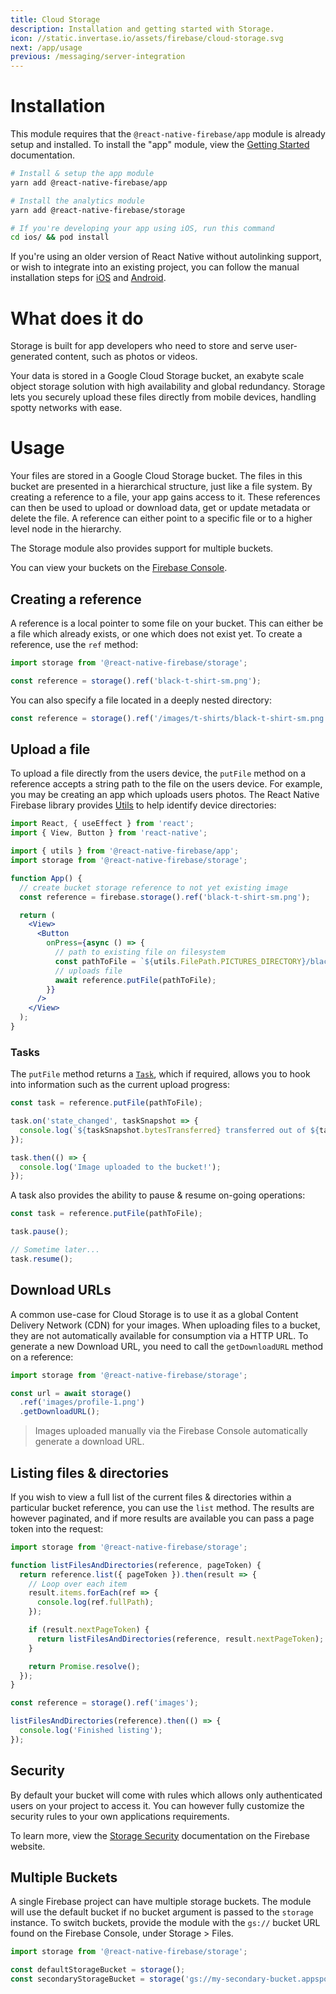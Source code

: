 ```yaml
---
title: Cloud Storage
description: Installation and getting started with Storage.
icon: //static.invertase.io/assets/firebase/cloud-storage.svg
next: /app/usage
previous: /messaging/server-integration
---
```


# Installation

This module requires that the `@react-native-firebase/app` module is already setup and installed. To install the "app" module, view the
[Getting Started](/) documentation.

```bash
# Install & setup the app module
yarn add @react-native-firebase/app

# Install the analytics module
yarn add @react-native-firebase/storage

# If you're developing your app using iOS, run this command
cd ios/ && pod install
```

If you're using an older version of React Native without autolinking support, or wish to integrate into an existing project,
you can follow the manual installation steps for [iOS](/storage/usage/installation/ios) and [Android](/storage/usage/installation/android).

# What does it do

Storage is built for app developers who need to store and serve user-generated content, such as photos or videos.

<Youtube id="_tyjqozrEPY" />

Your data is stored in a Google Cloud Storage bucket, an exabyte scale object storage solution with high availability and
global redundancy. Storage lets you securely upload these files directly from mobile devices, handling spotty networks with ease.

# Usage

Your files are stored in a Google Cloud Storage bucket. The files in this bucket are presented in a hierarchical structure,
just like a file system. By creating a reference to a file, your app gains access to it. These references can then be
used to upload or download data, get or update metadata or delete the file. A reference can either point to a specific
file or to a higher level node in the hierarchy.

The Storage module also provides support for multiple buckets.

You can view your buckets on the [Firebase Console](https://console.firebase.google.com/project/_/storage/files).

## Creating a reference

A reference is a local pointer to some file on your bucket. This can either be a file which already exists, or one
which does not exist yet. To create a reference, use the `ref` method:

```js
import storage from '@react-native-firebase/storage';

const reference = storage().ref('black-t-shirt-sm.png');
```

You can also specify a file located in a deeply nested directory:

```js
const reference = storage().ref('/images/t-shirts/black-t-shirt-sm.png');
```

## Upload a file

To upload a file directly from the users device, the `putFile` method on a reference accepts a string path to the file
on the users device. For example, you may be creating an app which uploads users photos. The React Native Firebase
library provides [Utils](/app/utils) to help identify device directories:

```jsx
import React, { useEffect } from 'react';
import { View, Button } from 'react-native';

import { utils } from '@react-native-firebase/app';
import storage from '@react-native-firebase/storage';

function App() {
  // create bucket storage reference to not yet existing image
  const reference = firebase.storage().ref('black-t-shirt-sm.png');

  return (
    <View>
      <Button
        onPress={async () => {
          // path to existing file on filesystem
          const pathToFile = `${utils.FilePath.PICTURES_DIRECTORY}/black-t-shirt-sm.png`;
          // uploads file
          await reference.putFile(pathToFile);
        }}
      />
    </View>
  );
}
```

### Tasks

The `putFile` method returns a [`Task`](/reference/storage/task), which if required, allows you to hook into information
such as the current upload progress:

```js
const task = reference.putFile(pathToFile);

task.on('state_changed', taskSnapshot => {
  console.log(`${taskSnapshot.bytesTransferred} transferred out of ${task.totalBytes}`);
});

task.then(() => {
  console.log('Image uploaded to the bucket!');
});
```

A task also provides the ability to pause & resume on-going operations:

```js
const task = reference.putFile(pathToFile);

task.pause();

// Sometime later...
task.resume();
```

## Download URLs

A common use-case for Cloud Storage is to use it as a global Content Delivery Network (CDN) for your images. When uploading
files to a bucket, they are not automatically available for consumption via a HTTP URL. To generate a new Download URL, you
need to call the `getDownloadURL` method on a reference:

```js
import storage from '@react-native-firebase/storage';

const url = await storage()
  .ref('images/profile-1.png')
  .getDownloadURL();
```

> Images uploaded manually via the Firebase Console automatically generate a download URL.

## Listing files & directories

If you wish to view a full list of the current files & directories within a particular bucket reference, you can use
the `list` method. The results are however paginated, and if more results are available you can pass a page token into the request:

```js
import storage from '@react-native-firebase/storage';

function listFilesAndDirectories(reference, pageToken) {
  return reference.list({ pageToken }).then(result => {
    // Loop over each item
    result.items.forEach(ref => {
      console.log(ref.fullPath);
    });

    if (result.nextPageToken) {
      return listFilesAndDirectories(reference, result.nextPageToken);
    }

    return Promise.resolve();
  });
}

const reference = storage().ref('images');

listFilesAndDirectories(reference).then(() => {
  console.log('Finished listing');
});
```

## Security

By default your bucket will come with rules which allows only authenticated users on your project to access it. You can
however fully customize the security rules to your own applications requirements.

To learn more, view the [Storage Security](https://firebase.google.com/docs/storage/security/start) documentation
on the Firebase website.

## Multiple Buckets

A single Firebase project can have multiple storage buckets. The module will use the default bucket if no bucket argument
is passed to the `storage` instance. To switch buckets, provide the module with the `gs://` bucket URL found on the
Firebase Console, under Storage > Files.

```js
import storage from '@react-native-firebase/storage';

const defaultStorageBucket = storage();
const secondaryStorageBucket = storage('gs://my-secondary-bucket.appspot.com');
```
